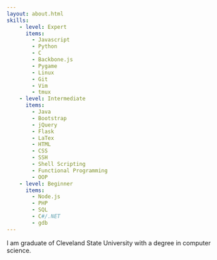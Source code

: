 ```yaml
---
layout: about.html
skills:
    - level: Expert
      items:
        - Javascript
        - Python
        - C
        - Backbone.js
        - Pygame
        - Linux
        - Git
        - Vim
        - tmux
    - level: Intermediate
      items:
        - Java
        - Bootstrap
        - jQuery
        - Flask
        - LaTex
        - HTML
        - CSS
        - SSH
        - Shell Scripting
        - Functional Programming
        - OOP
    - level: Beginner
      items:
        - Node.js
        - PHP
        - SQL
        - C#/.NET
        - gdb
---
```

I am graduate of Cleveland State University with a degree in computer science.
